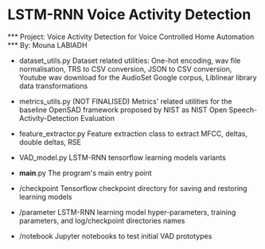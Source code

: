 # LSTM-RNN Voice Activity Detection

*** Project: Voice Activity Detection for Voice Controlled Home Automation 
*** By: Mouna LABIADH


- dataset_utils.py
	Dataset related utilities: One-hot encoding, wav file normalisation, TRS to CSV conversion, JSON to CSV conversion, Youtube wav download for the AudioSet Google corpus, Liblinear library data transformations

- metrics_utils.py
	(NOT FINALISED) Metrics' related utilities for the baseline OpenSAD framework proposed by NIST as NIST Open Speech-Activity-Detection Evaluation 

- feature_extractor.py
	Feature extraction class to extract MFCC, deltas, double deltas, RSE

- VAD_model.py
	LSTM-RNN tensorflow learning models variants

- __main__.py
	The program's main entry point

- /checkpoint
	Tensorflow checkpoint directory for saving and restoring learning models

- /parameter
	LSTM-RNN learning model hyper-parameters, training parameters, and log/checkpoint directories names

- /notebook
Jupyter notebooks to test initial VAD prototypes
